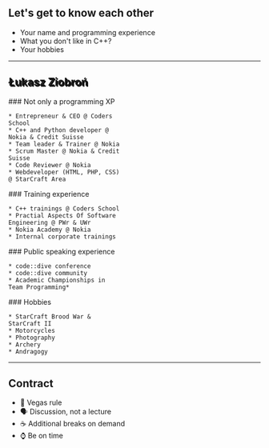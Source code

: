 ## Let's get to know each other

* Your name and programming experience
* What you don't like in C++?
* Your hobbies

___
<!-- .slide: data-background="../img/lukasz.jpg" -->

<h2 style="text-shadow: 2px 2px black;">Łukasz Ziobroń</h2>
<div class="box fragment" style="width: 45%; left: 0; top: 100px;">
    ### Not only a programming XP

    * Entrepreneur & CEO @ Coders School
    * C++ and Python developer @ Nokia & Credit Suisse
    * Team leader & Trainer @ Nokia
    * Scrum Master @ Nokia & Credit Suisse
    * Code Reviewer @ Nokia
    * Webdeveloper (HTML, PHP, CSS) @ StarCraft Area

</div>

<div class="box fragment" style="width: 45%; right: 0; top: 100px;">
    ### Training experience

    * C++ trainings @ Coders School
    * Practial Aspects Of Software Engineering @ PWr & UWr
    * Nokia Academy @ Nokia
    * Internal corporate trainings

</div>

<div class="box fragment" style="width: 45%; left: 0; top: 400px;">
    ### Public speaking experience

    * code::dive conference
    * code::dive community
    * Academic Championships in Team Programming*

</div>

<div class="box fragment" style="width: 45%; right: 0; top: 400px;">
    ### Hobbies

    * StarCraft Brood War & StarCraft II
    * Motorcycles
    * Photography
    * Archery
    * Andragogy

</div>

___

## Contract

<ul>
    <li class="fragment fade-in">🎰 Vegas rule</li>
    <li class="fragment fade-in">🗣 Discussion, not a lecture</li>
    <li class="fragment fade-in">☕️ Additional breaks on demand</li>
    <li class="fragment fade-in">⌚️ Be on time</li>
</ul>
